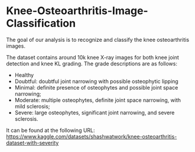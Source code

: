 # Knee-Osteoarthritis-Image-Classification
The goal of our analysis is to recognize and classify the knee osteoarthritis images.

The dataset contains around 10k knee X-ray images for both knee joint detection and knee KL grading. The grade descriptions are as follows:
- Healthy
- Doubtful: doubtful joint narrowing with possible osteophytic lipping
- Minimal: definite presence of osteophytes and possible joint space narrowing;
- Moderate: multiple osteophytes, definite joint space narrowing, with mild sclerosis;
- Severe: large osteophytes, significant joint narrowing, and severe sclerosis.

  
It can be found at the following URL: https://www.kaggle.com/datasets/shashwatwork/knee-osteoarthritis-dataset-with-severity


